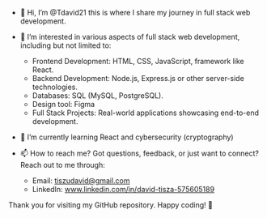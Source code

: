 - 👋 Hi, I’m @Tdavid21 this is where I share my journey in full stack web development.
 
- 👀 I’m interested in various aspects of full stack web development, including but not limited to:
    - Frontend Development: HTML, CSS, JavaScript, framework like React.
    - Backend Development: Node.js, Express.js or other server-side technologies.
    - Databases: SQL (MySQL, PostgreSQL).
    - Design tool: Figma
    - Full Stack Projects: Real-world applications showcasing end-to-end development.

- 🌱 I’m currently learning React and cybersecurity (cryptography)
- 📫 How to reach me?
  Got questions, feedback, or just want to connect? Reach out to me through:
    - Email: tiszudavid@gmail.com
    - LinkedIn: www.linkedin.com/in/david-tisza-575605189
 
Thank you for visiting my GitHub repository. Happy coding! 🚀

<!---
Tdavid21/Tdavid21 is a ✨ special ✨ repository because its `README.md` (this file) appears on your GitHub profile.
You can click the Preview link to take a look at your changes.
--->
